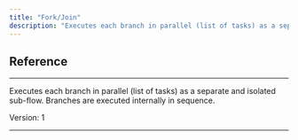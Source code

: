 ```yaml
---
title: "Fork/Join"
description: "Executes each branch in parallel (list of tasks) as a separate and isolated sub-flow. Branches are executed internally in sequence."
---
```

## Reference
<hr />

Executes each branch in parallel (list of tasks) as a separate and isolated sub-flow. Branches are executed internally in sequence.



Version: 1

<hr />






